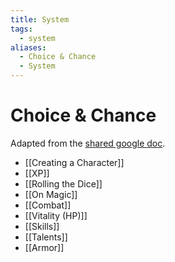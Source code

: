 ```yaml
---
title: System
tags:
  - system
aliases:
  - Choice & Chance
  - System
---
```

# Choice & Chance

Adapted from the [shared google doc](https://docs.google.com/document/d/1AFUSyEgLVVTTq5rTqS7DSrYVwWzT3wF4DFqBILeWqtE/edit#heading=h.4l3lvf2e4kco). 

- [[Creating a Character]] 
- [[XP]] 
- [[Rolling the Dice]] 
- [[On Magic]] 
- [[Combat]] 
- [[Vitality (HP)]] 
- [[Skills]] 
- [[Talents]] 
- [[Armor]] 
